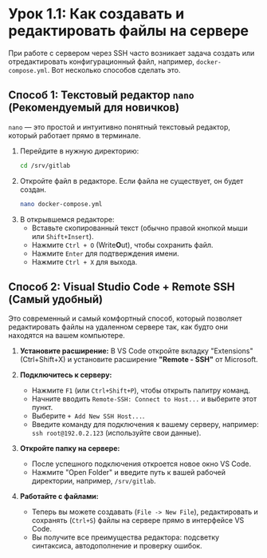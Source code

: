 # Урок 1.1: Как создавать и редактировать файлы на сервере

При работе с сервером через SSH часто возникает задача создать или отредактировать конфигурационный файл, например, `docker-compose.yml`. Вот несколько способов сделать это.

## Способ 1: Текстовый редактор `nano` (Рекомендуемый для новичков)

`nano` — это простой и интуитивно понятный текстовый редактор, который работает прямо в терминале.

1.  Перейдите в нужную директорию:
    ```bash
    cd /srv/gitlab
    ```
2.  Откройте файл в редакторе. Если файла не существует, он будет создан.
    ```bash
    nano docker-compose.yml
    ```
3.  В открывшемся редакторе:
    *   Вставьте скопированный текст (обычно правой кнопкой мыши или `Shift+Insert`).
    *   Нажмите `Ctrl + O` (Write**O**ut), чтобы сохранить файл.
    *   Нажмите `Enter` для подтверждения имени.
    *   Нажмите `Ctrl + X` для выхода.

## Способ 2: Visual Studio Code + Remote SSH (Самый удобный)

Это современный и самый комфортный способ, который позволяет редактировать файлы на удаленном сервере так, как будто они находятся на вашем компьютере.

1.  **Установите расширение:** В VS Code откройте вкладку "Extensions" (Ctrl+Shift+X) и установите расширение **"Remote - SSH"** от Microsoft.

2.  **Подключитесь к серверу:**
    *   Нажмите `F1` (или `Ctrl+Shift+P`), чтобы открыть палитру команд.
    *   Начните вводить `Remote-SSH: Connect to Host...` и выберите этот пункт.
    *   Выберите `+ Add New SSH Host...`.
    *   Введите команду для подключения к вашему серверу, например: `ssh root@192.0.2.123` (используйте свои данные).

3.  **Откройте папку на сервере:**
    *   После успешного подключения откроется новое окно VS Code.
    *   Нажмите "Open Folder" и введите путь к вашей рабочей директории, например, `/srv/gitlab`.

4.  **Работайте с файлами:**
    *   Теперь вы можете создавать (`File -> New File`), редактировать и сохранять (`Ctrl+S`) файлы на сервере прямо в интерфейсе VS Code.
    *   Вы получите все преимущества редактора: подсветку синтаксиса, автодополнение и проверку ошибок.